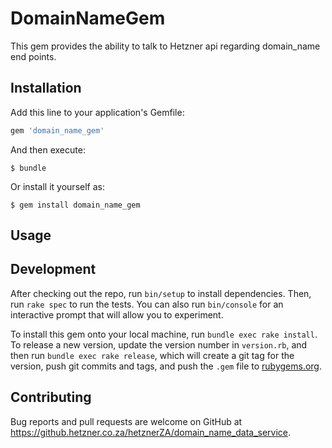 # DomainNameGem

This gem provides the ability to talk to Hetzner api regarding domain_name end points.

## Installation

Add this line to your application's Gemfile:

```ruby
gem 'domain_name_gem'
```

And then execute:

    $ bundle

Or install it yourself as:

    $ gem install domain_name_gem

## Usage


## Development

After checking out the repo, run `bin/setup` to install dependencies. Then, run `rake spec` to run the tests. You can also run `bin/console` for an interactive prompt that will allow you to experiment.

To install this gem onto your local machine, run `bundle exec rake install`. To release a new version, update the version number in `version.rb`, and then run `bundle exec rake release`, which will create a git tag for the version, push git commits and tags, and push the `.gem` file to [rubygems.org](https://rubygems.org).

## Contributing

Bug reports and pull requests are welcome on GitHub at https://github.hetzner.co.za/hetznerZA/domain_name_data_service.
